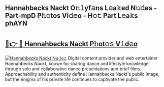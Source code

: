 ## Hannahbecks Nackt O𝚗𝚕yf𝚊ns L𝚎a𝚔ed N𝚞𝚍es - Part-mpD P𝚑𝚘tos Vi𝚍𝚎o - H𝚘𝚝 Part L𝚎a𝚔s phAYN

# <h2><a href="http://kfa7dn.oniu.top/?m=Hannahbecks+Nackt">🔗👉 🔴 Hannahbecks Nackt P𝚑ot𝚘𝚜 V𝚒d𝚎o</a></h2>

[![Hannahbecks Nackt Nu𝚍e𝚜](https://i.imgur.com/0qMVB7G.gif)](http://kfa7dn.oniu.top/?m=Hannahbecks+Nackt)
Digital content provider and web entertainer Hannahbecks Nackt, known for sharing dance and lifestyle knowledge through solo and collaborative dance presentations and brief films. Approachability and authenticity define Hannahbecks Nackt's public image, but the enigma of his private life continues to captivate the public.  
